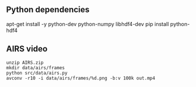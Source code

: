 
Python dependencies
-------------------
apt-get install -y python-dev python-numpy libhdf4-dev
pip install python-hdf4

AIRS video
--------
```
unzip AIRS.zip
mkdir data/airs/frames
python src/data/airs.py
avconv -r10 -i data/airs/frames/%d.png -b:v 100k out.mp4
```
